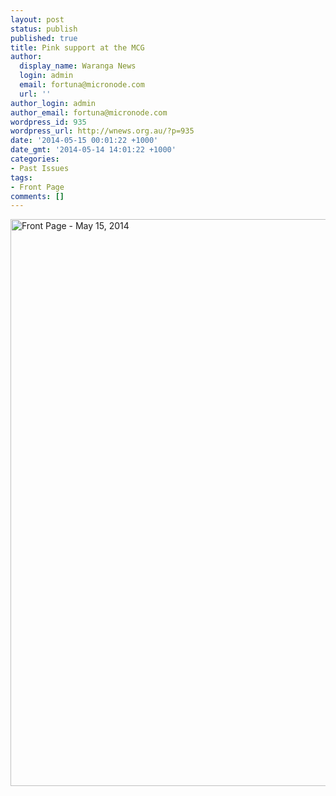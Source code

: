 ```yaml
---
layout: post
status: publish
published: true
title: Pink support at the MCG
author:
  display_name: Waranga News
  login: admin
  email: fortuna@micronode.com
  url: ''
author_login: admin
author_email: fortuna@micronode.com
wordpress_id: 935
wordpress_url: http://wnews.org.au/?p=935
date: '2014-05-15 00:01:22 +1000'
date_gmt: '2014-05-14 14:01:22 +1000'
categories:
- Past Issues
tags:
- Front Page
comments: []
---
```

<p><a href="http://wnews.org.au/wp-content/uploads/2014/05/wnews20140515P01.pdf"><img class="alignnone size-full wp-image-933" alt="Front Page - May 15, 2014" src="http://wnews.org.au/wp-content/uploads/2014/05/wnews20140515P01.jpg" width="624" height="907" /></a></p>
